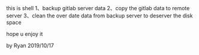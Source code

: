 this is shell
1、backup gitlab server data
2、copy the gitlab data to remote server
3、clean the over date data from backup server to deserver the disk space

hope u enjoy it

by Ryan
2019/10/17
